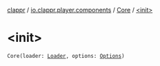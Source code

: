 [clappr](../../index.md) / [io.clappr.player.components](../index.md) / [Core](index.md) / [&lt;init&gt;](.)

# &lt;init&gt;

`Core(loader: `[`Loader`](../../io.clappr.player.plugin/-loader/index.md)`, options: `[`Options`](../../io.clappr.player.base/-options/index.md)`)`